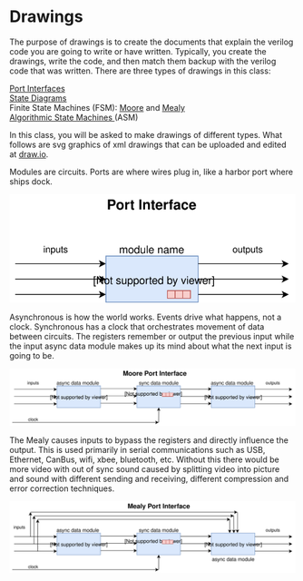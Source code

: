 # Drawings

The purpose of drawings is to create the documents that explain the verilog code you are going to write or have written. Typically, you create the drawings, write the code, and then match them backup with the verilog code that was written.  There are three types of drawings in this class:

 [Port Interfaces](https://en.wikipedia.org/wiki/Computer_port_(hardware))    
 [State Diagrams](https://en.wikipedia.org/wiki/State_diagram)  
Finite State Machines (FSM):  [Moore](https://en.wikipedia.org/wiki/Moore_machine) and [Mealy](https://en.wikipedia.org/wiki/Mealy_machine)  
[Algorithmic State Machines ](https://en.wikipedia.org/wiki/Algorithmic_state_machine) (ASM)   

In this class, you will be asked to make drawings of different types. What follows are svg graphics of xml drawings that can be uploaded and edited at [draw.io](https://www.draw.io/).

Modules are circuits. Ports are where wires plug in, like a harbor port where ships dock. 

![PortInterface](PortInterface.svg)

Asynchronous is how the world works. Events drive what happens, not a clock. Synchronous has a clock that orchestrates movement of data between circuits.  The registers remember or output the previous input while the input async data module makes up its mind about what the next input is going to be.

![MoorePortInterface](MoorePortInterface.svg)



The Mealy causes inputs to bypass the registers and directly influence the output. This is used primarily in serial communications such as USB, Ethernet, CanBus, wifi, xbee, bluetooth, etc. Without this there would be more video with out of sync sound caused by splitting video into picture and sound with different sending and receiving, different compression and error correction techniques. 

![MealyPortInterface](MealyPortInterface.svg)